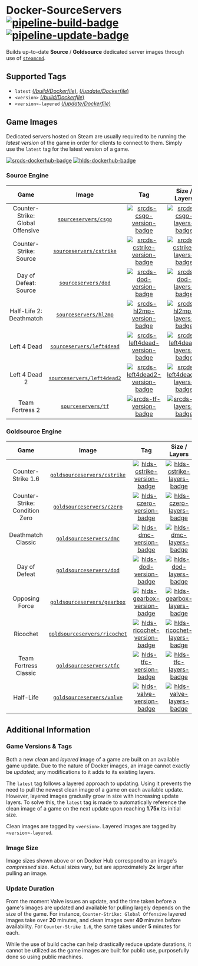 # Docker-SourceServers [![pipeline-build-badge][]][pipeline-build-link] [![pipeline-update-badge][]][pipeline-update-link]

[pipeline-build-badge]: https://img.shields.io/azure-devops/build/startersclan/docker-sourceservers/2/build.svg?label=Build&logo=&color=brightgreen&style=flat-square
[pipeline-build-link]: https://dev.azure.com/startersclan/docker-sourceservers/_build?definitionId=2
[pipeline-update-badge]: https://img.shields.io/azure-devops/build/startersclan/docker-sourceservers/3/update.svg?label=Update&logo&color=brightgreen&style=flat-square
[pipeline-update-link]: https://dev.azure.com/startersclan/docker-sourceservers/_build?definitionId=3

Builds up-to-date **Source** / **Goldsource** dedicated server images through use of [`steamcmd`](https://github.com/startersclan/docker-steamcmd).

## Supported Tags

* `latest` [(*/build/Dockerfile*)](https://github.com/startersclan/docker-sourceservers/blob/master/build/Dockerfile), [(*/update/Dockerfile*)](https://github.com/startersclan/docker-sourceservers/blob/master/update/Dockerfile)
* `<version>` [(*/build/Dockerfile*)](https://github.com/startersclan/docker-sourceservers/blob/master/build/Dockerfile)
* `<version>-layered` [(*/update/Dockerfile*)](https://github.com/startersclan/docker-sourceservers/blob/master/update/Dockerfile)

## Game Images

Dedicated servers hosted on Steam are usually required to be running the *latest version* of the game in order for clients to connect to them. Simply use the `latest` tag for the latest version of a game.

[![srcds-dockerhub-badge][]][srcds-dockerhub-link] [![hlds-dockerhub-badge][]][hlds-dockerhub-link]

[srcds-dockerhub-badge]: https://img.shields.io/badge/docker%20hub-sourceservers-blue.svg?logo=docker&logoColor=2596EC&color=FFA722&label=&labelColor=&style=popout-square
[srcds-dockerhub-link]: https://hub.docker.com/u/sourceservers
[hlds-dockerhub-badge]: https://img.shields.io/badge/docker%20hub-goldsourceservers-blue.svg?logo=docker&logoColor=2596EC&color=FF6917&label=&labelColor=&style=popout-square
[hlds-dockerhub-link]: https://hub.docker.com/u/goldsourceservers

### Source Engine

| Game | Image | Tag | Size / Layers |
|:-:|:-:|:-:|:-:|
| Counter-Strike: Global Offensive | [`sourceservers/csgo`][srcds-csgo-dockerhub-link] | [![srcds-csgo-version-badge][]][srcds-csgo-metadata-link] | [![srcds-csgo-layers-badge][]][srcds-csgo-metadata-link] |
| Counter-Strike: Source | [`sourceservers/cstrike`][srcds-cstrike-dockerhub-link] | [![srcds-cstrike-version-badge][]][srcds-cstrike-metadata-link] | [![srcds-cstrike-layers-badge][]][srcds-cstrike-metadata-link] |
| Day of Defeat: Source | [`sourceservers/dod`][srcds-dod-dockerhub-link] | [![srcds-dod-version-badge][]][srcds-dod-metadata-link] | [![srcds-dod-layers-badge][]][srcds-dod-metadata-link] |
| Half-Life 2: Deathmatch | [`sourceservers/hl2mp`][srcds-hl2mp-dockerhub-link] | [![srcds-hl2mp-version-badge][]][srcds-hl2mp-metadata-link] | [![srcds-hl2mp-layers-badge][]][srcds-hl2mp-metadata-link] |
| Left 4 Dead | [`sourceservers/left4dead`][srcds-left4dead-dockerhub-link] | [![srcds-left4dead-version-badge][]][srcds-left4dead-metadata-link] | [![srcds-left4dead-layers-badge][]][srcds-left4dead-metadata-link] |
| Left 4 Dead 2 | [`sourceservers/left4dead2`][srcds-left4dead2-dockerhub-link] | [![srcds-left4dead2-version-badge][]][srcds-left4dead2-metadata-link] | [![srcds-left4dead2-layers-badge][]][srcds-left4dead2-metadata-link] |
| Team Fortress 2 | [`sourceservers/tf`][srcds-tf-dockerhub-link] | [![srcds-tf-version-badge][]][srcds-tf-metadata-link] | [![srcds-tf-layers-badge][]][srcds-tf-metadata-link] |

[srcds-csgo-dockerhub-link]: https://hub.docker.com/r/sourceservers/csgo
[srcds-csgo-version-badge]: https://images.microbadger.com/badges/version/sourceservers/csgo.svg
[srcds-csgo-layers-badge]: https://images.microbadger.com/badges/image/sourceservers/csgo.svg
[srcds-csgo-metadata-link]: https://microbadger.com/images/sourceservers/csgo

[srcds-cstrike-dockerhub-link]: https://hub.docker.com/r/sourceservers/cstrike
[srcds-cstrike-version-badge]: https://images.microbadger.com/badges/version/sourceservers/cstrike.svg
[srcds-cstrike-layers-badge]: https://images.microbadger.com/badges/image/sourceservers/cstrike.svg
[srcds-cstrike-metadata-link]: https://microbadger.com/images/sourceservers/cstrike

[srcds-dod-dockerhub-link]: https://hub.docker.com/r/sourceservers/dod
[srcds-dod-version-badge]: https://images.microbadger.com/badges/version/sourceservers/dod.svg
[srcds-dod-layers-badge]: https://images.microbadger.com/badges/image/sourceservers/dod.svg
[srcds-dod-metadata-link]: https://microbadger.com/images/sourceservers/dod

[srcds-hl2mp-dockerhub-link]: https://hub.docker.com/r/sourceservers/hl2mp
[srcds-hl2mp-version-badge]: https://images.microbadger.com/badges/version/sourceservers/hl2mp.svg
[srcds-hl2mp-layers-badge]: https://images.microbadger.com/badges/image/sourceservers/hl2mp.svg
[srcds-hl2mp-metadata-link]: https://microbadger.com/images/sourceservers/hl2mp

[srcds-left4dead-dockerhub-link]: https://hub.docker.com/r/sourceservers/left4dead
[srcds-left4dead-version-badge]: https://images.microbadger.com/badges/version/sourceservers/left4dead.svg
[srcds-left4dead-layers-badge]: https://images.microbadger.com/badges/image/sourceservers/left4dead.svg
[srcds-left4dead-metadata-link]: https://microbadger.com/images/sourceservers/left4dead

[srcds-left4dead2-dockerhub-link]: https://hub.docker.com/r/sourceservers/left4dead2
[srcds-left4dead2-version-badge]: https://images.microbadger.com/badges/version/sourceservers/left4dead2.svg
[srcds-left4dead2-layers-badge]: https://images.microbadger.com/badges/image/sourceservers/left4dead2.svg
[srcds-left4dead2-metadata-link]: https://microbadger.com/images/sourceservers/left4dead2

[srcds-tf-dockerhub-link]: https://hub.docker.com/r/sourceservers/tf
[srcds-tf-version-badge]: https://images.microbadger.com/badges/version/sourceservers/tf.svg
[srcds-tf-layers-badge]: https://images.microbadger.com/badges/image/sourceservers/tf.svg
[srcds-tf-metadata-link]: https://microbadger.com/images/sourceservers/tf

### Goldsource Engine

| Game | Image | Tag | Size / Layers |
|:-:|:-:|:-:|:-:|
| Counter-Strike 1.6 | [`goldsourceservers/cstrike`][hlds-cstrike-dockerhub-link] | [![hlds-cstrike-version-badge][]][hlds-cstrike-metadata-link] | [![hlds-cstrike-layers-badge][]][hlds-cstrike-metadata-link] |
| Counter-Strike: Condition Zero | [`goldsourceservers/czero`][hlds-czero-dockerhub-link] | [![hlds-czero-version-badge][]][hlds-czero-metadata-link] | [![hlds-czero-layers-badge][]][hlds-czero-metadata-link] |
| Deathmatch Classic | [`goldsourceservers/dmc`][hlds-dmc-dockerhub-link] | [![hlds-dmc-version-badge][]][hlds-dmc-metadata-link] | [![hlds-dmc-layers-badge][]][hlds-dmc-metadata-link] |
| Day of Defeat | [`goldsourceservers/dod`][hlds-dod-dockerhub-link] | [![hlds-dod-version-badge][]][hlds-dod-metadata-link] | [![hlds-dod-layers-badge][]][hlds-dod-metadata-link] |
| Opposing Force | [`goldsourceservers/gearbox`][hlds-gearbox-dockerhub-link] | [![hlds-gearbox-version-badge][]][hlds-gearbox-metadata-link] | [![hlds-gearbox-layers-badge][]][hlds-gearbox-metadata-link] |
| Ricochet | [`goldsourceservers/ricochet`][hlds-ricochet-dockerhub-link] | [![hlds-ricochet-version-badge][]][hlds-ricochet-metadata-link] | [![hlds-ricochet-layers-badge][]][hlds-ricochet-metadata-link] |
| Team Fortress Classic | [`goldsourceservers/tfc`][hlds-tfc-dockerhub-link] | [![hlds-tfc-version-badge][]][hlds-tfc-metadata-link] | [![hlds-tfc-layers-badge][]][hlds-tfc-metadata-link] |
| Half-Life | [`goldsourceservers/valve`][hlds-valve-dockerhub-link] | [![hlds-valve-version-badge][]][hlds-valve-metadata-link] | [![hlds-valve-layers-badge][]][hlds-valve-metadata-link] |

[hlds-cstrike-dockerhub-link]: https://hub.docker.com/r/goldsourceservers/cstrike
[hlds-cstrike-version-badge]: https://images.microbadger.com/badges/version/goldsourceservers/cstrike.svg
[hlds-cstrike-layers-badge]: https://images.microbadger.com/badges/image/goldsourceservers/cstrike.svg
[hlds-cstrike-metadata-link]: https://microbadger.com/images/goldsourceservers/cstrike

[hlds-czero-dockerhub-link]: https://hub.docker.com/r/goldsourceservers/czero
[hlds-czero-version-badge]: https://images.microbadger.com/badges/version/goldsourceservers/czero.svg
[hlds-czero-layers-badge]: https://images.microbadger.com/badges/image/goldsourceservers/czero.svg
[hlds-czero-metadata-link]: https://microbadger.com/images/goldsourceservers/czero

[hlds-dmc-dockerhub-link]: https://hub.docker.com/r/goldsourceservers/dmc
[hlds-dmc-version-badge]: https://images.microbadger.com/badges/version/goldsourceservers/dmc.svg
[hlds-dmc-layers-badge]: https://images.microbadger.com/badges/image/goldsourceservers/dmc.svg
[hlds-dmc-metadata-link]: https://microbadger.com/images/goldsourceservers/dmc

[hlds-dod-dockerhub-link]: https://hub.docker.com/r/goldsourceservers/dod
[hlds-dod-version-badge]: https://images.microbadger.com/badges/version/goldsourceservers/dod.svg
[hlds-dod-layers-badge]: https://images.microbadger.com/badges/image/goldsourceservers/dod.svg
[hlds-dod-metadata-link]: https://microbadger.com/images/goldsourceservers/dod

[hlds-gearbox-dockerhub-link]: https://hub.docker.com/r/goldsourceservers/gearbox
[hlds-gearbox-version-badge]: https://images.microbadger.com/badges/version/goldsourceservers/gearbox.svg
[hlds-gearbox-layers-badge]: https://images.microbadger.com/badges/image/goldsourceservers/gearbox.svg
[hlds-gearbox-metadata-link]: https://microbadger.com/images/goldsourceservers/gearbox

[hlds-ricochet-dockerhub-link]: https://hub.docker.com/r/goldsourceservers/ricochet
[hlds-ricochet-version-badge]: https://images.microbadger.com/badges/version/goldsourceservers/ricochet.svg
[hlds-ricochet-layers-badge]: https://images.microbadger.com/badges/image/goldsourceservers/ricochet.svg
[hlds-ricochet-metadata-link]: https://microbadger.com/images/goldsourceservers/ricochet

[hlds-tfc-dockerhub-link]: https://hub.docker.com/r/goldsourceservers/tfc
[hlds-tfc-version-badge]: https://images.microbadger.com/badges/version/goldsourceservers/tfc.svg
[hlds-tfc-layers-badge]: https://images.microbadger.com/badges/image/goldsourceservers/tfc.svg
[hlds-tfc-metadata-link]: https://microbadger.com/images/goldsourceservers/tfc

[hlds-valve-dockerhub-link]: https://hub.docker.com/r/goldsourceservers/valve
[hlds-valve-version-badge]: https://images.microbadger.com/badges/version/goldsourceservers/valve.svg
[hlds-valve-layers-badge]: https://images.microbadger.com/badges/image/goldsourceservers/valve.svg
[hlds-valve-metadata-link]: https://microbadger.com/images/goldsourceservers/valve

## Additional Information

### Game Versions & Tags

Both a new *clean* and *layered* image of a game are built on an available game update. Due to the nature of Docker images, an image cannot exactly be *updated*; any modifications to it adds to its existing layers.

The `latest` tag follows a layered approach to updating. Using it prevents the need to pull the newest clean image of a game on each available update. However, layered images gradually grow in size with increasing update layers. To solve this, the `latest` tag is made to automatically reference the clean image of a game on the next update upon reaching **1.75x** its initial size.

Clean images are tagged by `<version>`. Layered images are tagged by `<version>-layered`.

### Image Size

Image sizes shown above or on Docker Hub correspond to an image's *compressed* size. Actual sizes vary, but are approximately **2x** larger after pulling an image.

### Update Duration

From the moment Valve issues an update, and the time taken before a game's images are updated and available for pulling largely depends on the size of the game. For instance, `Counter-Strike: Global Offensive` layered images take over **20** minutes, and clean images over **40** minutes before availability. For `Counter-Strike 1.6`, the same takes under **5** minutes for each.

While the use of build cache can help drastically reduce update durations, it cannot be utilized as the game images are built for public use, purposefully done so using public machines.
